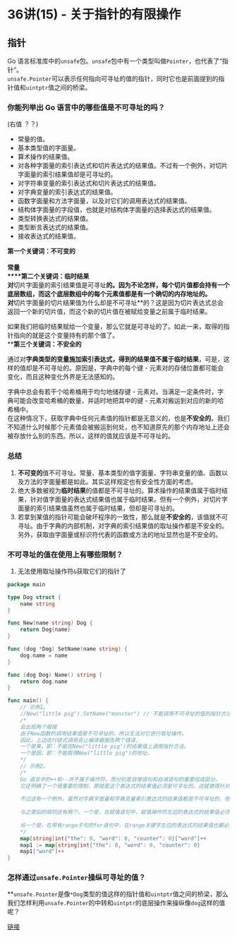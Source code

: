# 36讲(15) - 关于指针的有限操作

<a name="3vOEc"></a>
## 指针
Go 语言标准库中的`unsafe`包。`unsafe`包中有一个类型叫做`Pointer`，也代表了“指针”。<br />`unsafe.Pointer`可以表示任何指向可寻址的值的指针，同时它也是前面提到的指针值和`uintptr`值之间的桥梁。
<a name="0WqbY"></a>
### **你能列举出 Go 语言中的哪些值是不可寻址的吗？**
(右值 ？？)

- 常量的值。
- 基本类型值的字面量。
- 算术操作的结果值。
- 对各种字面量的索引表达式和切片表达式的结果值。不过有一个例外，对切片字面量的索引结果值却是可寻址的。
- 对字符串变量的索引表达式和切片表达式的结果值。
- 对字典变量的索引表达式的结果值。
- 函数字面量和方法字面量，以及对它们的调用表达式的结果值。
- 结构体字面量的字段值，也就是对结构体字面量的选择表达式的结果值。
- 类型转换表达式的结果值。
- 类型断言表达式的结果值。
- 接收表达式的结果值。

**第一个关键词：不可变的**<br />**<br />常量<br />****第二个关键词：临时结果<br />
对**切片字面量的索引结果值是可寻址**的。因为不论怎样，每个切片值都会持有一个底层数组，而这个底层数组中的每个元素值都是有一个确切的内存地址的。<br />
对**切片字面量的切片结果值为什么却是不可寻址**的？这是因为切片表达式总会返回一个新的切片值，而这个新的切片值在被赋给变量之前属于临时结果。

如果我们把临时结果赋给一个变量，那么它就是可寻址的了。如此一来，取得的指针指向的就是这个变量持有的那个值了。<br />****第三个关键词：不安全的**

通过对**字典类型的变量施加索引表达式，得到的结果值不属于临时结果**，可是，这样的值却是不可寻址的。原因是，字典中的每个键 - 元素对的存储位置都可能会变化，而且这种变化外界是无法感知的。

字典中总会有若干个哈希桶用于均匀地储存键 - 元素对。当满足一定条件时，字典可能会改变哈希桶的数量，并适时地把其中的键 - 元素对搬运到对应的新的哈希桶中。<br />在这种情况下，获取字典中任何元素值的指针都是无意义的，也是**不安全的**。我们不知道什么时候那个元素值会被搬运到何处，也不知道原先的那个内存地址上还会被存放什么别的东西。所以，这样的值就应该是不可寻址的。

<a name="d8ODG"></a>
### 总结

1. **不可变的**值不可寻址。常量、基本类型的值字面量、字符串变量的值、函数以及方法的字面量都是如此。其实这样规定也有安全性方面的考虑。
1. 绝大多数被视为**临时结果**的值都是不可寻址的。算术操作的结果值属于临时结果，针对值字面量的表达式结果值也属于临时结果。但有一个例外，对切片字面量的索引结果值虽然也属于临时结果，但却是可寻址的。
1. 若拿到某值的指针可能会破坏程序的一致性，那么就是**不安全的**，该值就不可寻址。由于字典的内部机制，对字典的索引结果值的取址操作都是不安全的。另外，获取由字面量或标识符代表的函数或方法的地址显然也是不安全的。
<a name="n334x"></a>
### **不可寻址的值在使用上有哪些限制？**

1. 无法使用取址操作符`&`获取它们的指针了

```go
package main

type Dog struct {
	name string
}

func New(name string) Dog {
	return Dog{name}
}

func (dog *Dog) SetName(name string) {
	dog.name = name
}

func (dog Dog) Name() string {
	return dog.name
}

func main() {
	// 示例1。
	//New("little pig").SetName("monster") // 不能调用不可寻址的值的指针方法。
    /*
    会出现两个报错
    由于New函数的调用结果值是不可寻址的，所以无法对它进行取址操作。
    因此，上边这行链式调用会让编译器报告两个错误，
    一个是果，即：不能在New("little pig")的结果值上调用指针方法。
    一个是因，即：不能取得New("little pig")的地址。
	*/
	// 示例2。
    /*
    Go 语言中的++和--并不属于操作符，而分别是自增语句和自减语句的重要组成部分。
    它还明确了一个很重要的限制，那就是这个表达式的结果值必须是可寻址的。这就使得针对值字面量的表达式几乎都无法被用在这里。
    
    不过这有一个例外，虽然对字典字面量和字典变量索引表达式的结果值都是不可寻址的，但是这样的表达式却可以被用在自增语句和自减语句中。
    
    与之类似的规则还有两个。一个是，在赋值语句中，赋值操作符左边的表达式的结果值必须可寻址的，但是对字典的索引结果值也是可以的。
    
    另一个是，在带有range子句的for语句中，在range关键字左边的表达式的结果值也都必须是可寻址的，不过对字典的索引结果值同样可以被用在这里。
    */
	map[string]int{"the": 0, "word": 0, "counter": 0}["word"]++
	map1 := map[string]int{"the": 0, "word": 0, "counter": 0}
	map1["word"]++
}
```
<a name="vxjUQ"></a>
### **怎样通过`unsafe.Pointer`操纵可寻址的值？**
**`unsafe.Pointer`是像`*Dog`类型的值这样的指针值和`uintptr`值之间的桥梁，那么我们怎样利用`unsafe.Pointer`的中转和`uintptr`的底层操作来操纵像`dog`这样的值呢？

[链接](./3.go)